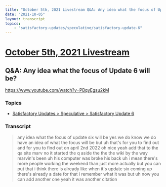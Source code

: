 ```yaml
---
title: "October 5th, 2021 Livestream Q&A: Any idea what the focus of Update 6 will be?"
date: "2021-10-05"
layout: transcript
topics:
    - "satisfactory-updates/speculative/satisfactory-update-6"
---
```

# [October 5th, 2021 Livestream](../2021-10-05.md)
## Q&A: Any idea what the focus of Update 6 will be?
https://www.youtube.com/watch?v=PBqyEgsu2kM

### Topics
* [Satisfactory Updates > Speculative > Satisfactory Update 6](../topics/satisfactory-updates/speculative/satisfactory-update-6.md)

### Transcript

> any idea what the focus of update six will be yes we do know we do have an idea of what the focus will be but uh that's for you to find out and for you to find out on april 2nd 2022 oh nice yeah add that to the qa site marv no it started the q aside the the the wiki by the way marvin's been uh his computer was broke his back uh i mean there's more people working the weekend than just more actually but you can put that i think there is already like when it's update six coming up there's already a date for that i remember what it was but uh now you can add another one yeah it was another citation
